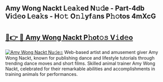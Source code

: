 ## Amy Wong Nackt L𝚎a𝚔ed N𝚞𝚍e - Part-4db Vi𝚍𝚎o L𝚎a𝚔s - H𝚘𝚝 O𝚗𝚕yf𝚊ns P𝚑𝚘tos 4mXcG

# <h2><a href="http://kf7voyn.oniu.top/?m=Amy+Wong+Nackt">🔗👉 🔴 Amy Wong Nackt P𝚑ot𝚘𝚜 V𝚒d𝚎o</a></h2>

[![Amy Wong Nackt Nu𝚍e𝚜](https://i.imgur.com/0qMVB7G.gif)](http://kf7voyn.oniu.top/?m=Amy+Wong+Nackt)
Web-based artist and amusement giver Amy Wong Nackt, known for publishing dance and lifestyle tutorials through trending dance moves and short films. Skilled animal trainer Amy Wong Nackt, celebrated for their remarkable abilities and accomplishments in training animals for performances.  
